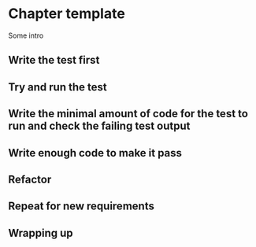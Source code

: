 # Chapter template

Some intro

## Write the test first
## Try and run the test
## Write the minimal amount of code for the test to run and check the failing test output
## Write enough code to make it pass
## Refactor
## Repeat for new requirements
## Wrapping up